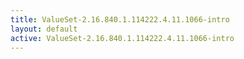 ```yaml
---
title: ValueSet-2.16.840.1.114222.4.11.1066-intro
layout: default
active: ValueSet-2.16.840.1.114222.4.11.1066-intro
---
```


